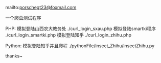 mailto:porschegt23@foxmail.com

一个爬虫测试程序

PHP:
模拟登陆山西农大教务处 ./curl_login_sxau.php
模拟登陆smartki程序    ./curl_login_smartki.php
模拟登陆知乎		   ./curl_login_zhihu.php


Python:
模拟登陆知乎并且爬程   ./pythonFile/insect_Zhihu/insectZhihu.py


thanks~


